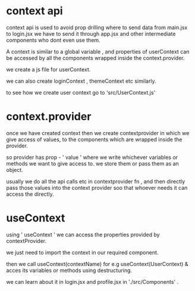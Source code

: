 # context api

context api is used to avoid prop drilling where to send data from main.jsx to login.jsx we have to send it through app.jsx and other intermediate components who dont even use them.

A context is similar to a global variable , and properties of userContext can be accessed by all the components wrapped inside the context.provider. 

we create a js file for userContext.

we can also create loginContext , themeContext etc similarly.

to see how we create user context go to 'src/UserContext.js'

# context.provider

once we have created context then we create contextprovider in which we give access of values, to the components which are wrapped inside the provider.

so provider has prop - ' value ' where we write whichever variables or methods we want to give access to. we store them or pass them as an object.

usually we do all the api calls etc in contextprovider fn , and then directly pass those values into the context provider soo that whoever needs it can access the directly.


# useContext

using ' useContext ' we can access the properties provided by contextProvider.

we just need to import the context in our required component.

then we call useContext(contextName) for e.g useContext(UserContext) &
acces its variables or methods using destructuring.

we can learn about it in login.jsx and profile.jsx in './src/Components'  .
